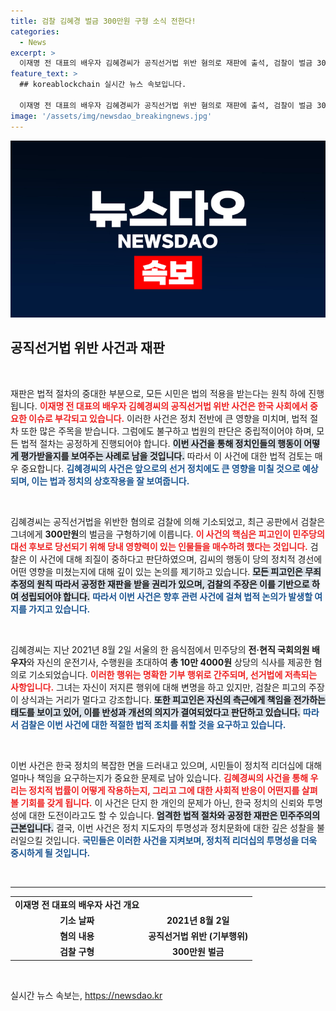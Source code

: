 ```yaml
---
title: 검찰 김혜경 벌금 300만원 구형 소식 전한다!
categories:
  - News
excerpt: >
  이재명 전 대표의 배우자 김혜경씨가 공직선거법 위반 혐의로 재판에 출석, 검찰이 벌금 300만원을 구형했습니다. 그 배경과 충격적인 내용이 공개됩니다!
feature_text: >
  ## koreablockchain 실시간 뉴스 속보입니다.

  이재명 전 대표의 배우자 김혜경씨가 공직선거법 위반 혐의로 재판에 출석, 검찰이 벌금 300만원을 구형했습니다. 그 배경과 충격적인 내용이 공개됩니다!
image: '/assets/img/newsdao_breakingnews.jpg'
---
```


<p><img src="/assets/img/newsdao_breakingnews.jpg" alt="koreablockchain 속보" /></p>

<h2 data-ke-size="size26">공직선거법 위반 사건과 재판</h2>

<p data-ke-size="size16">&nbsp;</p>

<p>재판은 법적 절차의 중대한 부분으로, 모든 시민은 법의 적용을 받는다는 원칙 하에 진행됩니다. <b><span style="color: #ee2323;">이재명 전 대표의 배우자 김혜경씨의 공직선거법 위반 사건은 한국 사회에서 중요한 이슈로 부각되고 있습니다.</span></b> 이러한 사건은 정치 전반에 큰 영향을 미치며, 법적 절차 또한 많은 주목을 받습니다. 그럼에도 불구하고 법원의 판단은 중립적이어야 하며, 모든 법적 절차는 공정하게 진행되어야 합니다. <b><span style="background-color: #21538527;">이번 사건을 통해 정치인들의 행동이 어떻게 평가받을지를 보여주는 사례로 남을 것입니다.</span></b> 따라서 이 사건에 대한 법적 검토는 매우 중요합니다. <b><span style="color: #1a5490;">김혜경씨의 사건은 앞으로의 선거 정치에도 큰 영향을 미칠 것으로 예상되며, 이는 법과 정치의 상호작용을 잘 보여줍니다.</span></b></p>

<p data-ke-size="size16">&nbsp;</p>

<p>김혜경씨는 공직선거법을 위반한 혐의로 검찰에 의해 기소되었고, 최근 공판에서 검찰은 그녀에게 <b>300만원</b>의 벌금을 구형하기에 이릅니다. <b><span style="color: #ee2323;">이 사건의 핵심은 피고인이 민주당의 대선 후보로 당선되기 위해 당내 영향력이 있는 인물들을 매수하려 했다는 것입니다.</span></b> 검찰은 이 사건에 대해 죄질이 중하다고 판단하였으며, 김씨의 행동이 당의 정치적 경선에 어떤 영향을 미쳤는지에 대해 깊이 있는 논의를 제기하고 있습니다. <b><span style="background-color: #21538527;">모든 피고인은 무죄 추정의 원칙 따라서 공정한 재판을 받을 권리가 있으며, 검찰의 주장은 이를 기반으로 하여 성립되어야 합니다.</span></b> <b><span style="color: #1a5490;">따라서 이번 사건은 향후 관련 사건에 걸쳐 법적 논의가 발생할 여지를 가지고 있습니다.</span></b></p>

<p data-ke-size="size16">&nbsp;</p>

<p>김혜경씨는 지난 2021년 8월 2일 서울의 한 음식점에서 민주당의 <b>전·현직 국회의원 배우자</b>와 자신의 운전기사, 수행원을 초대하여 <b>총 10만 4000원</b> 상당의 식사를 제공한 혐의로 기소되었습니다. <b><span style="color: #ee2323;">이러한 행위는 명확한 기부 행위로 간주되며, 선거법에 저촉되는 사항입니다.</span></b> 그녀는 자신이 저지른 행위에 대해 변명을 하고 있지만, 검찰은 피고의 주장이 상식과는 거리가 멀다고 강조합니다. <b><span style="background-color: #21538527;">또한 피고인은 자신의 측근에게 책임을 전가하는 태도를 보이고 있어, 이를 반성과 개선의 의지가 결여되었다고 판단하고 있습니다.</span></b> <b><span style="color: #1a5490;">따라서 검찰은 이번 사건에 대한 적절한 법적 조치를 취할 것을 요구하고 있습니다.</span></b></p>

<p data-ke-size="size16">&nbsp;</p>

<p>이번 사건은 한국 정치의 복잡한 면을 드러내고 있으며, 시민들이 정치적 리더십에 대해 얼마나 책임을 요구하는지가 중요한 문제로 남아 있습니다. <b><span style="color: #ee2323;">김혜경씨의 사건을 통해 우리는 정치적 법률이 어떻게 작용하는지, 그리고 그에 대한 사회적 반응이 어떤지를 살펴볼 기회를 갖게 됩니다.</span></b> 이 사건은 단지 한 개인의 문제가 아닌, 한국 정치의 신뢰와 투명성에 대한 도전이라고도 할 수 있습니다. <b><span style="background-color: #21538527;">엄격한 법적 절차와 공정한 재판은 민주주의의 근본입니다.</span></b> 결국, 이번 사건은 정치 지도자의 투명성과 정치문화에 대한 깊은 성찰을 불러일으킬 것입니다. <b><span style="color: #1a5490;">국민들은 이러한 사건을 지켜보며, 정치적 리더십의 투명성을 더욱 중시하게 될 것입니다.</span></b></p>

<p data-ke-size="size16">&nbsp;</p>

<hr>

<table style="width: 100%;">
    <tr>
        <td style="text-align: center; height: 17px;"><b>이재명 전 대표의 배우자 사건 개요</b></td>
    </tr>
    <tr>
        <td style="text-align: center; height: 17px;"><b>기소 날짜</b></td>
        <td style="text-align: center; height: 17px;"><b>2021년 8월 2일</b></td>
    </tr>
    <tr>
        <td style="text-align: center; height: 17px;"><b>혐의 내용</b></td>
        <td style="text-align: center; height: 17px;"><b>공직선거법 위반 (기부행위)</b></td>
    </tr>
    <tr>
        <td style="text-align: center; height: 17px;"><b>검찰 구형</b></td>
        <td style="text-align: center; height: 17px;"><b>300만원 벌금</b></td>
    </tr>
</table>

<p data-ke-size="size16">&nbsp;</p>
실시간 뉴스 속보는, <a href="https://newsdao.kr" rel="dofollow">https://newsdao.kr</a>


